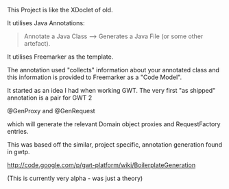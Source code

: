 This Project is like the XDoclet of old.

It utilises Java Annotations:

> Annotate a Java Class  --> Generates a Java File (or some other artefact).

It utilises Freemarker as the template.

The annotation used "collects" information about your annotated class and this information is provided to Freemarker as a "Code Model".

It started as an idea I had when working GWT.  The very first "as shipped" annotation is a pair for GWT 2

@GenProxy and @GenRequest

which will generate the relevant Domain object proxies and RequestFactory entries.


This was based off the similar, project specific, annotation generation found in gwtp.

http://code.google.com/p/gwt-platform/wiki/BoilerplateGeneration

(This is currently very alpha - was just a theory)
